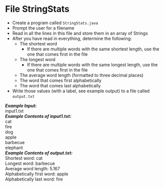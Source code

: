 # File StringStats

- Create a program called `StringStats.java`
- Prompt the user for a filename
- Read in all the lines in this file and store them in an array of Strings
- After you have read in everything, determine the following:
  - The shortest word
    - If there are multiple words with the same shortest length, use the one that comes first in the file
  - The longest word
    - If there are multiple words with the same longest length, use the one that comes first in the file
  - The average word length (formatted to three decimal places)
  - The word that comes first alphabetically
  - The word that comes last alphabetically
- Write those values (with a label, see example output) to a file called `output.txt`

***Example Input:***\
input1.txt\
***Example Contents of input1.txt:***\
cat\
fire\
dog\
apple\
barbecue\
elephant\
***Example Contents of output.txt:***\
Shortest word: cat\
Longest word: barbecue\
Average word length: 5.167\
Alphabetically first word: apple\
Alphabetically last word: fire
